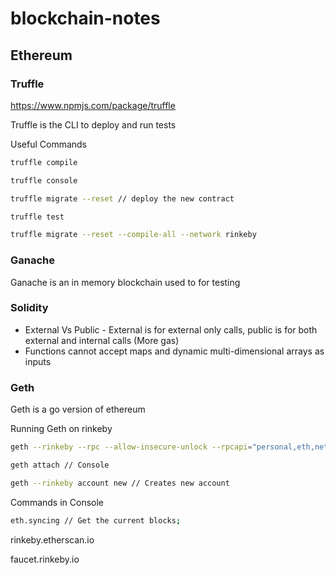 # blockchain-notes

## Ethereum

### Truffle
https://www.npmjs.com/package/truffle

Truffle is the CLI to deploy and run tests

Useful Commands
```bash
truffle compile

truffle console

truffle migrate --reset // deploy the new contract

truffle test

truffle migrate --reset --compile-all --network rinkeby
```

### Ganache
Ganache is an in memory blockchain used to for testing

### Solidity

* External Vs Public - External is for external only calls, public is for both external and internal calls (More gas)
* Functions cannot accept maps and dynamic multi-dimensional arrays as inputs


### Geth
Geth is a go version of ethereum

Running Geth on rinkeby
```bash
geth --rinkeby --rpc --allow-insecure-unlock --rpcapi="personal,eth,network,web3,net" --ipcpath="~/Library/Ethereum/geth.ipc"
```

```bash
geth attach // Console

geth --rinkeby account new // Creates new account
```

Commands in Console
```bash
eth.syncing // Get the current blocks;
```

rinkeby.etherscan.io

faucet.rinkeby.io
